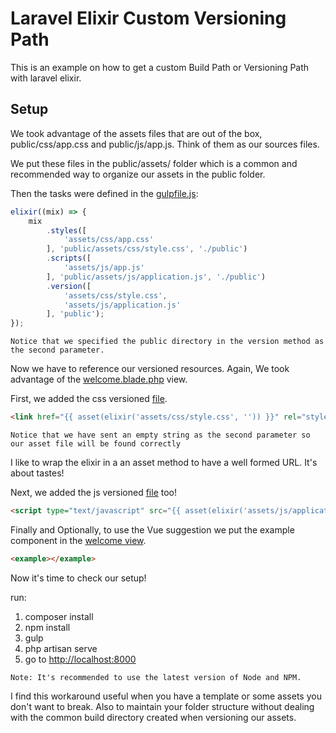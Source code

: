# Laravel Elixir Custom Versioning Path

This is an example on how to get a custom Build Path or Versioning Path with laravel elixir.

## Setup

We took advantage of the assets files that are out of the box, public/css/app.css and public/js/app.js. Think of them as our sources files.

We put these files in the public/assets/ folder which is a common and recommended way to organize our assets in the public folder.

Then the tasks were defined in the [gulpfile.js](https://github.com/pakogn/laravel-elixir-custom-versioning-path/blob/master/gulpfile.js#L20-L32):

```javascript
elixir((mix) => {
    mix
        .styles([
            'assets/css/app.css'
        ], 'public/assets/css/style.css', './public')
        .scripts([
            'assets/js/app.js'
        ], 'public/assets/js/application.js', './public')
        .version([
            'assets/css/style.css',
            'assets/js/application.js'
        ], 'public');
});
```

```
Notice that we specified the public directory in the version method as the second parameter.
```

Now we have to reference our versioned resources. Again, We took advantage of the [welcome.blade.php](https://github.com/pakogn/laravel-elixir-custom-versioning-path/blob/master/resources/views/welcome.blade.php) view.

First, we added the css versioned [file](https://github.com/pakogn/laravel-elixir-custom-versioning-path/blob/master/resources/views/welcome.blade.php#L10).
```html
<link href="{{ asset(elixir('assets/css/style.css', '')) }}" rel="stylesheet" type="text/css">
```

```
Notice that we have sent an empty string as the second parameter so our asset file will be found correctly
```

I like to wrap the elixir in a an asset method to have a well formed URL. It's about tastes!

Next, we added the js versioned [file](https://github.com/pakogn/laravel-elixir-custom-versioning-path/blob/master/resources/views/welcome.blade.php#L99) too!

```html
<script type="text/javascript" src="{{ asset(elixir('assets/js/application.js', '')) }}"></script>
```

Finally and Optionally, to use the Vue suggestion we put the example component in the [welcome view](https://github.com/pakogn/laravel-elixir-custom-versioning-path/blob/master/resources/views/welcome.blade.php#L95).

```html
<example></example>
```

Now it's time to check our setup!

run:
  1. composer install
  2. npm install
  3. gulp
  4. php artisan serve
  5. go to [http://localhost:8000](http://localhost:8000)

```
Note: It's recommended to use the latest version of Node and NPM.
```

I find this workaround useful when you have a template or some assets you don't want to break. Also to maintain your folder structure without dealing with the common build directory created when versioning our assets.
